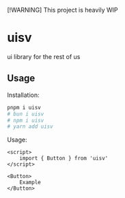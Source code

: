 [!WARNING]
This project is heavily WIP

# uisv

ui library for the rest of us

## Usage

Installation:

```sh
pnpm i uisv
# bun i uisv
# npm i uisv
# yarn add uisv
```

Usage:

```svelte
<script>
    import { Button } from 'uisv'
</script>

<Button>
    Example
</Button>
```
